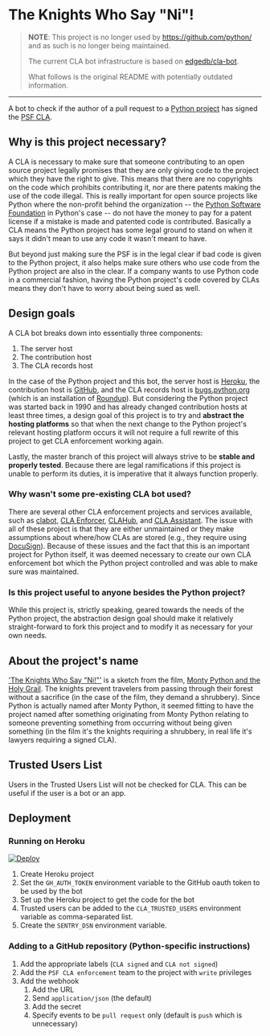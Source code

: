 # The Knights Who Say "Ni"!

> **NOTE**: This project is no longer used by https://github.com/python/
> and as such is no longer being maintained.
>
> The current CLA bot infrastructure is based on
> [edgedb/cla-bot](https://github.com/edgedb/cla-bot/).
>
> What follows is the original README with potentially outdated information.

---

A bot to check if the author of a pull request to a
[Python project](https://github.com/python) has signed the
[PSF CLA](https://www.python.org/psf/contrib/contrib-form/).

## Why is this project necessary?
A CLA is necessary to make sure that someone contributing to an
open source project legally promises that they are only giving code
to the project which they have the right to give. This means that there
are no copyrights on the code which prohibits contributing it, nor are
there patents making the use of the code illegal. This is really
important for open source projects like Python where the non-profit
behind the organization -- the
[Python Software Foundation](https://www.python.org/psf-landing/) in
Python's case -- do not have the money to pay for a patent license if a
mistake is made and patented code is contributed. Basically a CLA
means the Python project has some legal ground to stand on when it says
it didn't mean to use any code it wasn't meant to have.

But beyond just making sure the PSF is in the legal clear if bad code
is given to the Python project, it also helps make sure others who
use code from the Python project are also in the clear. If a company
wants to use Python code in a commercial fashion, having the Python
project's code covered by CLAs means they don't have to worry about
being sued as well.

## Design goals
A CLA bot breaks down into essentially three components:

1. The server host
2. The contribution host
3. The CLA records host

In the case of the Python project and this bot, the server host is
[Heroku](https://www.heroku.com/), the contribution host is
[GitHub](https://github.com), and the CLA records host is
[bugs.python.org](https://bugs.python.org/) (which is an installation
of [Roundup](http://roundup.sourceforge.net/)). But considering the
Python project was started back in 1990 and has already changed
contribution hosts at least three times, a design goal of this
project is to try and
**abstract the hosting platforms** so that when the next change to
the Python project's relevant hosting platform occurs it will not
require a full rewrite of this project to get CLA enforcement
working again.

Lastly, the master branch of this project will always strive to be
**stable and properly tested**. Because there are legal
ramifications if this project is unable to perform its duties, it is
imperative that it always function properly.

### Why wasn't some pre-existing CLA bot used?
There are several other CLA enforcement projects and services
available, such as [clabot](https://github.com/clabot/clabot),
[CLA Enforcer](https://github.com/datastax/cla-enforcer),
[CLAHub](https://github.com/clahub/clahub), and
[CLA Assistant](https://cla-assistant.io/). The issue with all of
these project is that they are either unmaintained or they make
assumptions about where/how CLAs are stored (e.g., they require
using [DocuSign](https://www.docusign.ca/)). Because of these issues
and the fact that this is an important project for Python itself, it
was deemed necessary to create our own CLA enforcement bot which the
Python project controlled and was able to make sure was maintained.

### Is this project useful to anyone besides the Python project?
While this project is, strictly speaking, geared towards the needs of
the Python project, the abstraction design goal should make it
relatively straight-forward to fork this project and to modify it as
necessary for your own needs.

## About the project's name
['The Knights Who Say "Ni!"'](https://www.youtube.com/watch?v=zIV4poUZAQo)
is a sketch from the film,
[Monty Python and the Holy Grail](https://en.wikipedia.org/wiki/Monty_Python_and_the_Holy_Grail).
The knights prevent travelers from passing through their forest
without a sacrifice (in the case of the film, they demand a
shrubbery). Since Python is actually named after Monty Python, it
seemed fitting to have the project named after something originating
from Monty Python relating to someone preventing something from
occurring without being given something (in the film it's the knights
requiring a shrubbery, in real life it's lawyers requiring a signed
CLA).

## Trusted Users List
Users in the Trusted Users List will not be checked for CLA.  This can be
useful if the user is a bot or an app.

## Deployment
### Running on Heroku

[![Deploy](https://www.herokucdn.com/deploy/button.svg)](https://heroku.com/deploy?template=https://github.com/python/the-knights-who-say-ni)

1. Create Heroku project
2. Set the `GH_AUTH_TOKEN` environment variable to the GitHub oauth
   token to be used by the bot
3. Set up the Heroku project to get the code for the bot
4. Trusted users can be added to the `CLA_TRUSTED_USERS` environment variable
   as comma-separated list.
5. Create the `SENTRY_DSN` environment variable.

### Adding to a GitHub repository (Python-specific instructions)
1. Add the appropriate labels (`CLA signed` and `CLA not signed`)
2. Add the `PSF CLA enforcement` team to the project with `write` privileges
3. Add the webhook
    1. Add the URL
    2. Send `application/json` (the default)
    3. Add the secret
    4. Specify events to be `pull request` only (default is `push` which is unnecessary)
